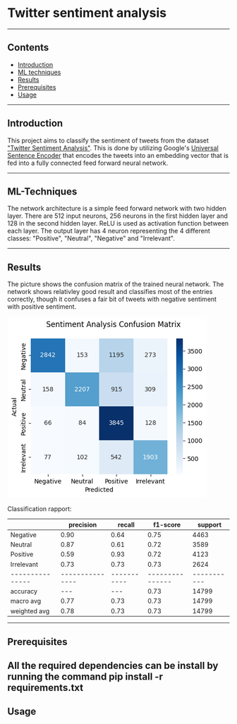 # Twitter sentiment analysis
---

## Contents
- [Introduction](#introduction)
- [ML techniques](#ml-techniques)
- [Results](#results)
- [Prerequisites](#prerequisites)
- [Usage](#usage)
---

## Introduction
This project aims to classify the sentiment of tweets from the dataset ["Twitter Sentiment Analysis"](https://www.kaggle.com/datasets/jp797498e/twitter-entity-sentiment-analysis). This is done by utilizing Google's [Universal Sentence Encoder](https://static.googleusercontent.com/media/research.google.com/en//pubs/archive/46808.pdf) that encodes the tweets into an embedding vector that is fed into a fully connected feed forward neural network. 

---

## ML-Techniques
The network architecture is a simple feed forward network with two hidden layer. There are 512 input neurons, 256 neurons in the first hidden layer and 128 in the second hidden layer. ReLU is used as activation function between each layer. The output layer has 4 neuron representing the 4 different classes: "Positive", "Neutral", "Negative" and "Irrelevant".

---

## Results
The picture shows the confusion matrix of the trained neural network. The network shows relativley good result and classifies most of the entries correctly, though it confuses a fair bit of tweets with negative sentiment with positive sentiment.

![Confusion matrix](imgs/confusionmatrix.png)

Classification rapport:

|               |   precision   |   recall  |   f1-score    |   support |
|---------------|---------------|-----------|---------------|-----------|
|   Negative    |   0.90        |   0.64    |   0.75        |   4463    |
|   Neutral     |   0.87        |   0.61    |   0.72        |   3589    |
|   Positive    |   0.59        |   0.93    |   0.72        |   4123    |
|   Irrelevant  |   0.73        |   0.73    |   0.73        |   2624    |
|---------------|---------------|-----------|---------------|-----------|
|   accuracy    |   ---         |   ---     |   0.73        |   14799   |
|   macro avg   |   0.77        |   0.73    |   0.73        |   14799   |
|   weighted avg|   0.78        |   0.73    |   0.73        |   14799   |
---

## Prerequisites
All the required dependencies can be install by running the command pip install -r requirements.txt
---

## Usage


